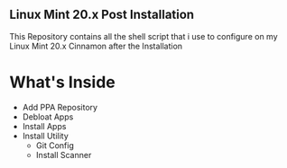 ## Linux Mint 20.x Post Installation  

This Repository contains all the shell script that i use to configure on my Linux Mint 20.x Cinnamon after the Installation

# What's Inside
* Add PPA Repository
* Debloat Apps
* Install Apps
* Install Utility
    - Git Config
    - Install Scanner
